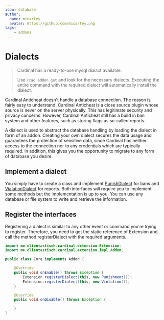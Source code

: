 ```yaml
---
icon: database
author:
  name: micartey
  avatar: https://github.com/micartey.png
tags: 
    - addons
---
```


# Dialects

> Cardinal has a ready-to-use mysql dialact available.
> 
> Use `/cac addon get` and look for the necessary dialects.
> Executing the entire command with the required dialect will automatically install the dialect.

Cardinal Anticheat doesn't handle a database connection.
The reason is fairly easy to understand. Cardinal Anticheat is a close source plugin whose source is never on the server physically. This has legitimate security and privacy concerns.
However, Cardinal Anticheat still has a build in ban system and other features, such as storing flags as so-called reports.

A dialect is used to abstract the database handling by loading the dialect in form of an addon. Creating your own dialect secures the data usage and guarantees the protection of sensitive data, since Cardinal has neither access to the connection nor to any credentials which are typically required. In addition, this gives you the opportunity to migrate to any form of database you desire.

## Implement a dialect

You simply have to create a class and implement [PunishDialect](https://cardinalanticheat.github.io/addon-api/docs/me/clientastisch/extension/impl/dialects/PunishDialect.html) for bans and [VialationDialect](https://cardinalanticheat.github.io/addon-api/docs/me/clientastisch/extension/impl/dialects/ViolationDialect.html) for reports. Both interfaces will require you to implement some methods but the implementation is up to you. You can use any database or file system to write and retrieve the information.

## Register the interfaces

Registering a dialect is similar to any other event or command you're trying to register. Therefore, you need to get the static reference of Extension and call the method registerDialect with the required arguments.

```java
import me.clientastisch.cardinal.extension.Extension;
import me.clientastisch.cardinal.extension.impl.Addon;

public class Core implements Addon {

    @Override
    public void onEnable() throws Exception {
        Extension.registerDialect(this, new Punishment());
        Extension.registerDialect(this, new Violation());
    }

    @Override
    public void onDisable() throws Exception {

    }
}
```